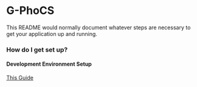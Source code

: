 # G-PhoCS #

This README would normally document whatever steps are necessary to get your application up and running.

### How do I get set up? ###

#### Development Environment Setup ####

[This Guide ](http://www.badprog.com/c-eclipse-installation-of-c-c-development-tools-cdt-and-cygwin-for-windows#comment-724)